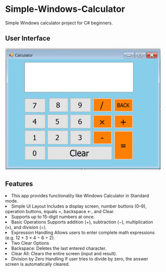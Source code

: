 <h1>Simple-Windows-Calculator</h1>
<p>Simple Windows calculator project for C# beginners.</p>

<h2>User Interface</h2>
<img src="CalculatorImage.jpg" alt="User Interface">

<h2>Features</h2> 
  <ui>
    <li>This app provides functionality like Windows Calculator in Standard mode.</li>
    <li>Simple UI Layout Includes a display screen, number buttons (0–9), operation buttons, equals =, backspace ←, and Clear.</li>
    <li>Supports up to 15-digit numbers at once.</li>
    <li>Basic Operations Supports addition (+), subtraction (−), multiplication (×), and division (÷).</li>
    <li>Expression Handling Allows users to enter complete math expressions (e.g. 12 + 3 × 4 − 6 ÷ 2).</li>
    <li>Two Clear Options</li>
    <ui>
      <li>Backspace: Deletes the last entered character.</li>
      <li>Clear All: Clears the entire screen (input and result).</li>
    </ui>         
    <li>Division by Zero Handling If user tries to divide by zero, the answer screen is automatically cleared.</li>
  </ui>
